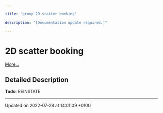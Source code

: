 ```yaml
---

title: 'group 2D scatter booking'

description: "[Documentation update required.]"

---
```


# 2D scatter booking

 [More...](#detailed-description)

## Detailed Description


**Todo**: REINSTATE 





-------------------------------

Updated on 2022-07-28 at 14:01:09 +0100
